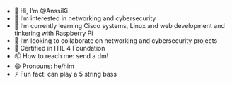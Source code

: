 - 👋 Hi, I’m @AnssiKi
- 👀 I’m interested in networking and cybersecurity
- 🌱 I’m currently learning Cisco systems, Linux and web development and tinkering with Raspberry Pi
- 💞️ I’m looking to collaborate on networking and cybersecurity projects
- 🪪 Certified in ITIL 4 Foundation
- 📫 How to reach me: send a dm!
- 😄 Pronouns: he/him
- ⚡ Fun fact: can play a 5 string bass

<!---
AnssiKi/AnssiKi is a ✨ special ✨ repository because its `README.md` (this file) appears on your GitHub profile.
You can click the Preview link to take a look at your changes.
--->
